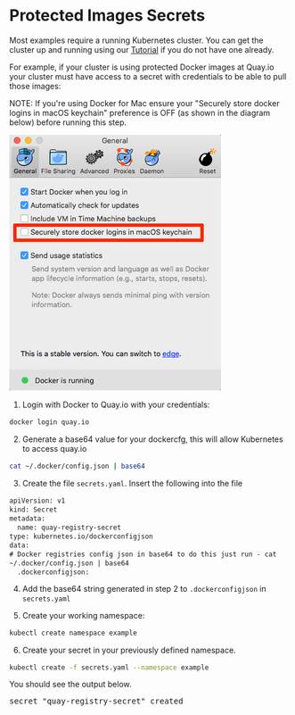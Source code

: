 
# Protected Images Secrets

Most examples require a running Kubernetes cluster. You can get the cluster up and running using our [Tutorial](https://github.com/Alfresco/alfresco-anaxes-shipyard/tree/master/docs/running-a-cluster.md) if you do not have one already.

For example, if your cluster is using protected Docker images at Quay.io your cluster must have access to a secret with credentials to be able to pull those images:

NOTE: If you're using Docker for Mac ensure your "Securely store docker logins in macOS keychain" preference is OFF (as shown in the diagram below) before running this step.

![Docker Preferences](./diagrams/docker-preferences.png)

1. Login with Docker to Quay.io with your credentials:

```bash
docker login quay.io
```

2. Generate a base64 value for your dockercfg, this will allow Kubernetes to access quay.io

```bash
cat ~/.docker/config.json | base64
```

3. Create the file <code>secrets.yaml</code>. Insert the following into the file

```
apiVersion: v1
kind: Secret
metadata:
  name: quay-registry-secret
type: kubernetes.io/dockerconfigjson
data:
# Docker registries config json in base64 to do this just run - cat ~/.docker/config.json | base64
  .dockerconfigjson:
```

4. Add the base64 string generated in step 2 to <code>.dockerconfigjson</code> in <code>secrets.yaml</code>


5. Create your working namespace:

```bash
kubectl create namespace example
```

6. Create your secret in your previously defined namespace.

```bash
kubectl create -f secrets.yaml --namespace example
```

You should see the output below.

<pre>
secret "quay-registry-secret" created
</pre>
